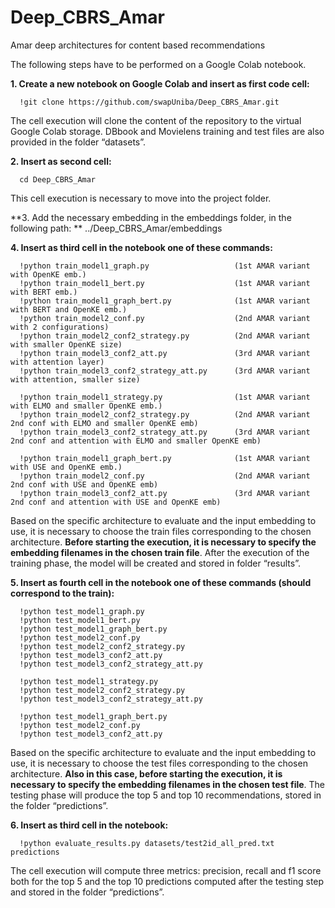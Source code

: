 # Deep_CBRS_Amar
Amar deep architectures for content based recommendations

The following steps have to be performed on a Google Colab notebook.

**1.	Create a new notebook on Google Colab and insert as first code cell:**

      !git clone https://github.com/swapUniba/Deep_CBRS_Amar.git
      
The cell execution will clone the content of the repository to the virtual Google Colab storage. DBbook and Movielens training and test files are also provided in the folder “datasets”.

**2.	Insert as second cell:**

      cd Deep_CBRS_Amar

This cell execution is necessary to move into the project folder.

**3.	Add the necessary embedding in the embeddings folder, in the following path: ** ../Deep_CBRS_Amar/embeddings

**4.	Insert as third cell in the notebook one of these commands:**

      !python train_model1_graph.py                   (1st AMAR variant with OpenKE emb.)
      !python train_model1_bert.py                    (1st AMAR variant with BERT emb.)
      !python train_model1_graph_bert.py              (1st AMAR variant with BERT and OpenKE emb.)
      !python train_model2_conf.py                    (2nd AMAR variant with 2 configurations)
      !python train_model2_conf2_strategy.py          (2nd AMAR variant with smaller OpenKE size)
      !python train_model3_conf2_att.py               (3rd AMAR variant with attention layer)
      !python train_model3_conf2_strategy_att.py      (3rd AMAR variant with attention, smaller size)
      
      !python train_model1_strategy.py                (1st AMAR variant with ELMO and smaller OpenKE emb.)
      !python train_model2_conf2_strategy.py          (2nd AMAR variant 2nd conf with ELMO and smaller OpenKE emb)
      !python train_model3_conf2_strategy_att.py      (3rd AMAR variant 2nd conf and attention with ELMO and smaller OpenKE emb)
      
      !python train_model1_graph_bert.py              (1st AMAR variant with USE and OpenKE emb.)
      !python train_model2_conf.py                    (2nd AMAR variant 2nd conf with USE and OpenKE emb)
      !python train_model3_conf2_att.py               (3rd AMAR variant 2nd conf and attention with USE and OpenKE emb)
      
Based on the specific architecture to evaluate and the input embedding to use, it is necessary to choose the train files corresponding to the chosen architecture. **Before starting the execution, it is necessary to specify the embedding filenames in the chosen train file**. After the execution of the training phase, the model will be created and stored in folder “results”.

**5.	Insert as fourth cell in the notebook one of these commands (should correspond to the train):**

      !python test_model1_graph.py
      !python test_model1_bert.py
      !python test_model1_graph_bert.py
      !python test_model2_conf.py
      !python test_model2_conf2_strategy.py
      !python test_model3_conf2_att.py
      !python test_model3_conf2_strategy_att.py
      
      !python test_model1_strategy.py
      !python test_model2_conf2_strategy.py
      !python test_model3_conf2_strategy_att.py
      
      !python test_model1_graph_bert.py
      !python test_model2_conf.py
      !python test_model3_conf2_att.py
      
Based on the specific architecture to evaluate and the input embedding to use, it is necessary to choose the test files corresponding to the chosen architecture. **Also in this case, before starting the execution, it is necessary to specify the embedding filenames in the chosen test file**. The testing phase will produce the top 5 and top 10 recommendations, stored in the folder “predictions”.

**6.	Insert as third cell in the notebook:**

      !python evaluate_results.py datasets/test2id_all_pred.txt predictions

The cell execution will compute three metrics: precision, recall and f1 score both for the top 5 and the top 10 predictions computed after the testing step and stored in the folder “predictions”. 
